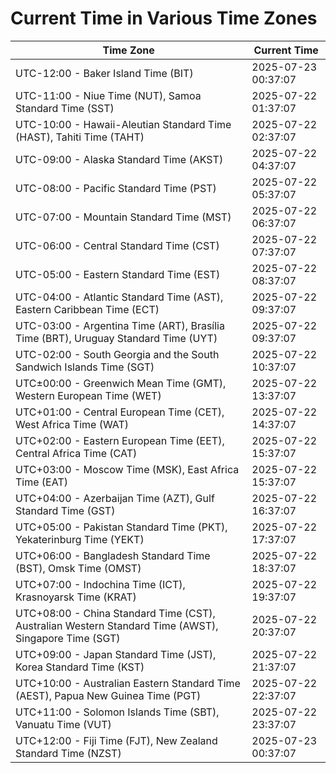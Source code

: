 # Current Time in Various Time Zones

| Time Zone | Current Time |
|-----------|--------------|
| UTC-12:00 - Baker Island Time (BIT) | 2025-07-23 00:37:07 |
| UTC-11:00 - Niue Time (NUT), Samoa Standard Time (SST) | 2025-07-22 01:37:07 |
| UTC-10:00 - Hawaii-Aleutian Standard Time (HAST), Tahiti Time (TAHT) | 2025-07-22 02:37:07 |
| UTC-09:00 - Alaska Standard Time (AKST) | 2025-07-22 04:37:07 |
| UTC-08:00 - Pacific Standard Time (PST) | 2025-07-22 05:37:07 |
| UTC-07:00 - Mountain Standard Time (MST) | 2025-07-22 06:37:07 |
| UTC-06:00 - Central Standard Time (CST) | 2025-07-22 07:37:07 |
| UTC-05:00 - Eastern Standard Time (EST) | 2025-07-22 08:37:07 |
| UTC-04:00 - Atlantic Standard Time (AST), Eastern Caribbean Time (ECT) | 2025-07-22 09:37:07 |
| UTC-03:00 - Argentina Time (ART), Brasília Time (BRT), Uruguay Standard Time (UYT) | 2025-07-22 09:37:07 |
| UTC-02:00 - South Georgia and the South Sandwich Islands Time (SGT) | 2025-07-22 10:37:07 |
| UTC±00:00 - Greenwich Mean Time (GMT), Western European Time (WET) | 2025-07-22 13:37:07 |
| UTC+01:00 - Central European Time (CET), West Africa Time (WAT) | 2025-07-22 14:37:07 |
| UTC+02:00 - Eastern European Time (EET), Central Africa Time (CAT) | 2025-07-22 15:37:07 |
| UTC+03:00 - Moscow Time (MSK), East Africa Time (EAT) | 2025-07-22 15:37:07 |
| UTC+04:00 - Azerbaijan Time (AZT), Gulf Standard Time (GST) | 2025-07-22 16:37:07 |
| UTC+05:00 - Pakistan Standard Time (PKT), Yekaterinburg Time (YEKT) | 2025-07-22 17:37:07 |
| UTC+06:00 - Bangladesh Standard Time (BST), Omsk Time (OMST) | 2025-07-22 18:37:07 |
| UTC+07:00 - Indochina Time (ICT), Krasnoyarsk Time (KRAT) | 2025-07-22 19:37:07 |
| UTC+08:00 - China Standard Time (CST), Australian Western Standard Time (AWST), Singapore Time (SGT) | 2025-07-22 20:37:07 |
| UTC+09:00 - Japan Standard Time (JST), Korea Standard Time (KST) | 2025-07-22 21:37:07 |
| UTC+10:00 - Australian Eastern Standard Time (AEST), Papua New Guinea Time (PGT) | 2025-07-22 22:37:07 |
| UTC+11:00 - Solomon Islands Time (SBT), Vanuatu Time (VUT) | 2025-07-22 23:37:07 |
| UTC+12:00 - Fiji Time (FJT), New Zealand Standard Time (NZST) | 2025-07-23 00:37:07 |
